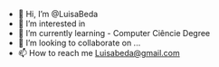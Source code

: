 - 👋 Hi, I’m @LuisaBeda
- 👀 I’m interested in 
- 🌱 I’m currently learning -  Computer Ciêncie Degree
- 💞️ I’m looking to collaborate on ...
- 📫 How to reach me Luisabeda@gmail.com

<!---
LuisaBeda/LuisaBeda is a ✨ special ✨ repository because its `README.md` (this file) appears on your GitHub profile.
You can click the Preview link to take a look at your changes.
--->
